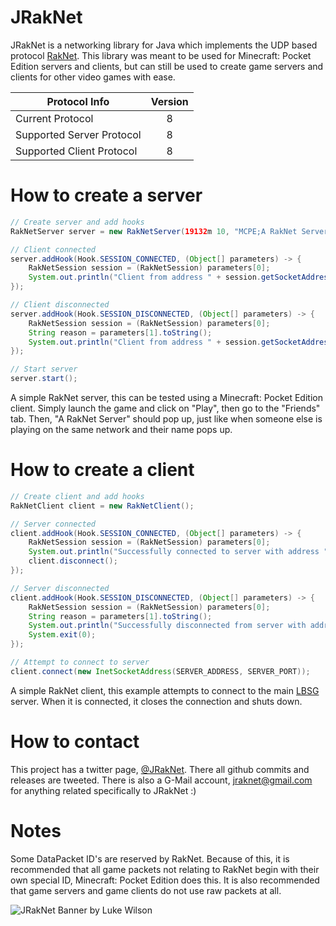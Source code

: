 # JRakNet
JRakNet is a networking library for Java which implements the UDP based protocol [RakNet](https://github.com/OculusVR/RakNet).
This library was meant to be used for Minecraft: Pocket Edition servers and clients, but can still be used to create game servers and clients for other video games with ease.

| Protocol Info             | Version |
| --------------------------|:-------:|
| Current Protocol          | 8       |
| Supported Server Protocol | 8       |
| Supported Client Protocol | 8       |

# How to create a server

```java
// Create server and add hooks
RakNetServer server = new RakNetServer(19132m 10, "MCPE;A RakNet Server;80;0.15.0;0;10;" + RakNetUtils.getRakNetID());

// Client connected
server.addHook(Hook.SESSION_CONNECTED, (Object[] parameters) -> {
	RakNetSession session = (RakNetSession) parameters[0];
	System.out.println("Client from address " + session.getSocketAddress() + " has connected to the server");
});

// Client disconnected
server.addHook(Hook.SESSION_DISCONNECTED, (Object[] parameters) -> {
	RakNetSession session = (RakNetSession) parameters[0];
	String reason = parameters[1].toString();
	System.out.println("Client from address " + session.getSocketAddress() + " has disconnected from the server for the reason \"" + reason + "\"");
});

// Start server
server.start();	
```
A simple RakNet server, this can be tested using a Minecraft: Pocket Edition client. Simply launch the game and click on "Play", then go to the "Friends" tab. Then, "A RakNet Server" should pop up, just like when someone else is playing on the same network and their name pops up.


# How to create a client

```java
// Create client and add hooks
RakNetClient client = new RakNetClient();

// Server connected
client.addHook(Hook.SESSION_CONNECTED, (Object[] parameters) -> {
	RakNetSession session = (RakNetSession) parameters[0];
	System.out.println("Successfully connected to server with address " + session.getSocketAddress());
	client.disconnect();
});

// Server disconnected
client.addHook(Hook.SESSION_DISCONNECTED, (Object[] parameters) -> {
	RakNetSession session = (RakNetSession) parameters[0];
	String reason = parameters[1].toString();
	System.out.println("Successfully disconnected from server with address " + session.getSocketAddress() + " for the reason \"" + reason + "\"");
	System.exit(0);
});

// Attempt to connect to server
client.connect(new InetSocketAddress(SERVER_ADDRESS, SERVER_PORT));
```
A simple RakNet client, this example attempts to connect to the main [LBSG](http://lbsg.net/) server. When it is connected, it closes the connection and shuts down.

# How to contact
This project has a twitter page, [@JRakNet](https://twitter.com/JRakNet). There all github commits and releases are tweeted. There is also a G-Mail account, [jraknet@gmail.com](https://gmail.com) for anything related specifically to JRakNet :)

# Notes
Some DataPacket ID's are reserved by RakNet. Because of this, it is recommended that all game packets not relating to RakNet begin with their own special ID, Minecraft: Pocket Edition does this. It is also recommended that game servers and game clients do not use raw packets at all.

![JRakNet Banner by Luke Wilson](http://i.imgur.com/UUjMJFa.jpg)
